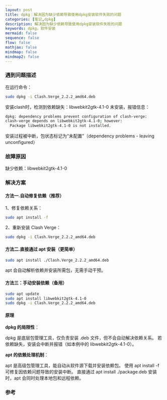 ```yaml
---
layout: post
title: dpkg｜解决因为缺少依赖导致使用dpkg安装软件失败的问题
categories: [笔记,dpkg]
description: 解决因为缺少依赖导致使用dpkg安装软件失败的问题
keywords: dpkg，软件安装
mermaid: false
sequence: false
flow: false
mathjax: false
mindmap: false
mindmap2: false
---
```


### 遇到问题描述

在运行命令：
```sh
sudo dpkg -i Clash.Verge_2.2.2_amd64.deb
```
安装clash时，检测到依赖缺失：libwebkit2gtk-4.1-0 未安装，报错信息：
```sh
dpkg: dependency problems prevent configuration of clash-verge:
clash-verge depends on libwebkit2gtk-4.1-0; however:
  Package libwebkit2gtk-4.1-0 is not installed.
```
安装过程被中断，包状态标记为“未配置”（dependency problems - leaving unconfigured）

### 故障原因
缺少依赖：libwebkit2gtk-4.1-0

### 解决方案

#### 方法一.自动修复依赖（推荐）
1、​修复依赖关系：
```sh
sudo apt install -f
```
2、​重新安装 Clash Verge：

```sh
sudo dpkg -i Clash.Verge_2.2.2_amd64.deb
```

#### 方法二.直接通过 apt 安装（更简单）


```sh
sudo apt install ./Clash.Verge_2.2.2_amd64.deb
```
apt 会自动解析依赖并安装所需包，无需手动干预。

#### 方法三：手动安装依赖（备用）
```sh
sudo apt update
sudo apt install libwebkit2gtk-4.1-0
sudo dpkg -i Clash.Verge_2.2.2_amd64.deb
```
#### 原理

​**dpkg 的局限性**：

dpkg 是底层包管理工具，仅负责安装 .deb 文件，但不会自动解决依赖关系。
若依赖缺失，安装会中断并报错（如本例中的 libwebkit2gtk-4.1-0）。

​**apt 的依赖处理机制**：

apt 是高级包管理工具，能自动从软件源下载并安装依赖包。
使用 apt install -f 可修复因依赖问题导致的安装中断。
直接通过 apt install ./package.deb 安装时，apt 会同时处理本地包和远程依赖。

### 参考


